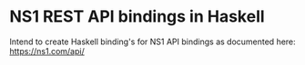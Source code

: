 NS1 REST API bindings in Haskell
=

Intend to create Haskell binding's for NS1 API  bindings as documented here: https://ns1.com/api/
